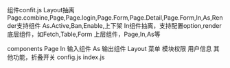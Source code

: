组件confit.js
Layout抽离 Page.combine,Page,Page.login,Page.Form,Page.Detail,Page.Form,In,As,Render支持组件
As.Active,Ban,Enable,上下架
In组件抽离，支持配置option,render
底层组件，如Fetch,Table,Form
上层组件，Page,In,As等


components
Page
In 输入组件
As 输出组件
Layout 菜单 模块权限 用户信息 其他功能，折叠开关
config.js
index.js